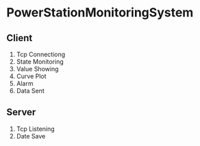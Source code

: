 # PowerStationMonitoringSystem
## Client

1. Tcp Connectiong
2. State Monitoring
3. Value Showing
4. Curve Plot
5. Alarm
6. Data Sent

## Server

1. Tcp Listening
2. Date Save
